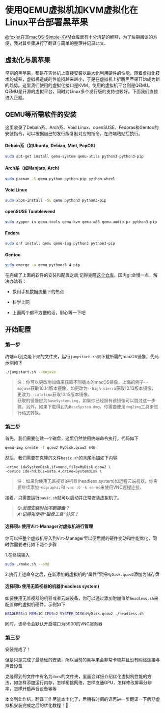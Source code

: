 # 使用QEMU虚拟机加KVM虚拟化在Linux平台部署黑苹果

[@foxlet](https://github.com/foxlet)在其[macOS-Simple-KVM](https://github.com/foxlet/macOS-Simple-KVM)仓库里有十分清楚的解释，为了后期阅读的方便，我对其步骤进行了翻译与简单的整理并记录此文。

## 虚拟化与黑苹果

早期的黑苹果，都是在实体机上直接安装以最大化利用硬件的性能。随着虚拟化技术的成熟，虚拟机造成的性能损越来越小，于是在虚拟机上折腾黑苹果开始成为新的趋势。这里我们使用的虚拟化接口是KVM，使用的虚拟机平台则是QEMU。QEMU是开源的虚拟平台，同时对Linux多个发行版的支持也较好。下面我们直接进入正题。

## QEMU等所需软件的安装

这里收录了Debain系、Arch系、Void Linux、openSUSE、Fedoras和Gentoo的安装指令，可以根据自己的发行版复制对应的指令，在终端粘贴后执行。

#### Debain系（如Ubuntu, Debian, Mint, PopOS）

```bash
sudo apt-get install qemu-system qemu-utils python3 python3-pip
```

#### Arch系（如Manjaro, Arch）

```bash
sudo pacman -S qemu python python-pip python-wheel
```

#### Void Linux

```bash
sudo xbps-install -Su qemu python3 python3-pip
```

#### openSUSE Tumbleweed

```bash
sudo zypper in qemu-tools qemu-kvm qemu-x86 qemu-audio-pa python3-pip
```

#### Fedora

```bash
sudo dnf install qemu qemu-img python3 python3-pip
```

#### Gentoo

```bash
sudo emerge -a qemu python:3.4 pip
```

在完成了上面的软件的安装和配置之后,记得克隆[这个仓库](https://github.com/foxlet/macOS-Simple-KVM)，国内git会慢一点，解决办法有：

* 换用手机数据流量下的热点

* 科学上网

* 上面两个都不方便的话，耐心等一下吧

## 开始配置

### 第一步

终端cd到克隆下来的文件夹，运行`jumpstart.sh`来下载所需的macOS镜像，代码示例如下

```bash
./jumpstart.sh --mojave
```

>注：你可以更改附加值来获取不同版本的macOS镜像，上面的例子`--mojave`获取10.14版本镜像，如更改为`--high-sierra`获取10.13版本镜像，更改为`--catalina`获取10.15版本镜像。  
获取的镜像应为`BaseSystem.img`，如果你已经拥有该镜像可以跳过这一步骤。另外，如果下载得到为`BaseSystem.dmg`，你需要使用`dmg2img`工具来进行格式转换。

### 第二步

首先，我们需要创建一个磁盘，这里仍然使用终端命令执行，代码如下

 ```bash
qemu-img create -f qcow2 MyDisk.qcow2 64G
 ```

然后，我们需要在克隆的文件`basic.sh`的末尾添加如下内容

```
-drive id=SystemDisk,if=none,file=MyDisk.qcow2 \
-device ide-hd,bus=sata.4,drive=SystemDisk \
```

>注：如果你使用无监视器的机器(headless system)如远程云端机器，你需要继续添加`-nographic`和`-vnc :0 -k en-us`来使用VNC远程连接。

接着，只需要运行`basic.sh`就可以启动并正常安装虚拟机了。

>***Q:发现安装时找不到硬盘？***  
>***A:记得先使用“磁盘工具”分区！***

#### 选择项a 使用Virt-Manager对虚拟机进行管理

你可以把整个虚拟机导入到Virt-Manager里以便后期的硬件变动和性能优化，同时你需要进行如下两个步骤

1.在终端输入

```bash
sudo ./make.sh --add
```

2.执行上述命令之后，在新添加的虚拟机的“属性”里把`MyDisk.qcow2`添加为储存盘

#### 选择项b 使用无监视器的机器(headless system)

如要使用无监视器的机器或者云端设备，你可以通过添加附加值给`headless.sh`来配置你的虚拟机硬件，示例如下

```bash
HEADLESS=1 MEM=1G CPUS=2 SYSTEM_DISK=MyDisk.qcow2 ./headless.sh
```

同时，该命令会默认开启端口为5900的VNC服务器

### 第三步

安装完成了！

但是只是完成了最基础的安装，所以当前的黑苹果会非常卡顿并且没有网络连接与声音设备

克隆得到的文件中有名为`docs`的文件夹，里面会详细介绍优化虚拟机性能的方法，如怎样添加运行内存，怎样桥接网络，怎样直通GPU，怎样修改屏幕分辨率，怎样开启声音设备等等

本文到此作结，翻译工作尽量本土化了，后期有时间的话再进一步翻译一下后期虚拟机安装完成之后的优化教程！🤣
